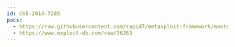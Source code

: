 ```yaml
---
id: CVE-2014-7285
pocs:
  - https://raw.githubusercontent.com/rapid7/metasploit-framework/master/modules/exploits/linux/http/symantec_web_gateway_restore.rb
  - https://www.exploit-db.com/raw/36263
---
```

